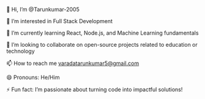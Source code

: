 👋 Hi, I’m @Tarunkumar-2005

👀 I’m interested in Full Stack Development

🌱 I’m currently learning React, Node.js, and Machine Learning fundamentals

💞 I’m looking to collaborate on open-source projects related to education or technology 

📫 How to reach me varadatarunkumar5@gmail.com

😄 Pronouns: He/Him

⚡ Fun fact: I’m passionate about turning code into impactful solutions!

<!---
Tarunkumar-2005/Tarunkumar-2005 is a ✨ special ✨ repository because its `README.md` (this file) appears on your GitHub profile.
You can click the Preview link to take a look at your changes.
--->
